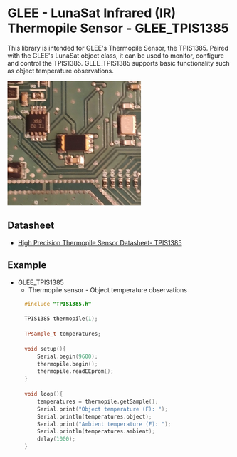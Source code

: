 # GLEE - LunaSat Infrared (IR) Thermopile Sensor - GLEE_TPIS1385

This library is intended for GLEE's Thermopile Sensor, the TPIS1385. Paired with the GLEE's LunaSat object class, it can be used to monitor, configure and control the TPIS1385. GLEE_TPIS1385 supports basic functionality such as object temperature observations.

![High Precision Thermopile Sensor - TPIS1385](/Docs/Images/TPIS1385_close_up.jpg )

## Datasheet
* [High Precision Thermopile Sensor Datasheet- TPIS1385](https://media.digikey.com/pdf/Data%20Sheets/Excelitas%20PDFs/TPiS_1S_1385.pdf)



## Example
* GLEE_TPIS1385
  * Thermopile sensor - Object temperature observations
  ```C++
    #include "TPIS1385.h"

    TPIS1385 thermopile(1);

    TPsample_t temperatures;

    void setup(){
        Serial.begin(9600);
        thermopile.begin();
        thermopile.readEEprom(); 
    }

    void loop(){
        temperatures = thermopile.getSample();
        Serial.print("Object temperature (F): ");      
        Serial.println(temperatures.object);
        Serial.print("Ambient temperature (F): "); 
        Serial.println(temperatures.ambient);
        delay(1000);
    }
    ```
